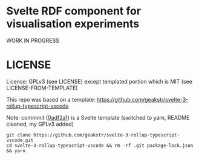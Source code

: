 # Svelte RDF component for visualisation experiments

WORK IN PROGRESS

# LICENSE

License: GPLv3 (see LICENSE) except templated portion which is MIT (see LICENSE-FROM-TEMPLATE)

This repo was based on a template: https://github.com/geakstr/svelte-3-rollup-typescript-vscode

Note: commmit ([0adf2a1](https://github.com/theWebalyst/svelte-rdf-vis/commit/0adf2a1788170f951986ff8fa7174d5def2bd30c)) is a Svelte template (switched to yarn, README cleaned, my GPLv3 added)

```
git clone https://github.com/geakstr/svelte-3-rollup-typescript-vscode.git
cd svelte-3-rollup-typescript-vscode && rm -rf .git package-lock.json && yarn
```
